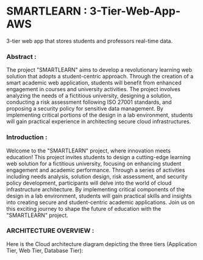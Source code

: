 # SMARTLEARN : 3-Tier-Web-App-AWS
3-tier web app that stores students and professors real-time data.


### Abstract :
The project "SMARTLEARN" aims to develop a revolutionary learning web solution that adopts a student-centric approach. Through the creation of a smart academic web application, students will benefit from enhanced engagement in courses and university activities. The project involves analyzing the needs of a fictitious university, designing a solution, conducting a risk assessment following ISO 27001 standards, and proposing a security policy for sensitive data management. By implementing critical portions of the design in a lab environment, students will gain practical experience in architecting secure cloud infrastructures.

### Introduction :

Welcome to the "SMARTLEARN" project, where innovation meets education! This project invites students to design a cutting-edge learning web solution for a fictitious university, focusing on enhancing student engagement and academic performance. Through a series of activities including needs analysis, solution design, risk assessment, and security policy development, participants will delve into the world of cloud infrastructure architecture. By implementing critical components of the design in a lab environment, students will gain practical skills and insights into creating secure and student-centric academic applications. Join us on this exciting journey to shape the future of education with the "SMARTLEARN" project.

### ARCHITECTURE OVERVIEW :

Here is the Cloud architecture diagram depicting the three tiers (Application Tier, Web Tier, Database Tier):










































